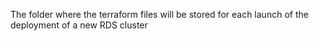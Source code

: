 The folder where the terraform files will be stored for each launch of the deployment of a new RDS cluster